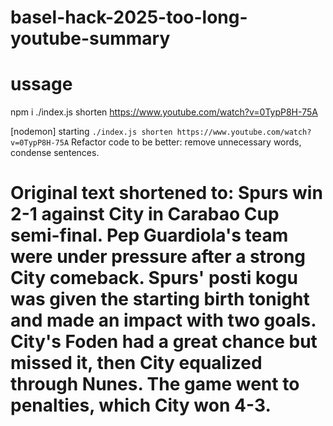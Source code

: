 # basel-hack-2025-too-long-youtube-summary

# ussage
npm i 
./index.js shorten https://www.youtube.com/watch?v=0TypP8H-75A

[nodemon] starting `./index.js shorten https://www.youtube.com/watch?v=0TypP8H-75A`
Refactor code to be better: remove unnecessary words, condense sentences.

Original text shortened to:
Spurs win 2-1 against City in Carabao Cup semi-final. Pep Guardiola's team were under pressure after a strong City comeback. 
Spurs' posti kogu was given the starting birth tonight and made an impact with two goals. City's Foden had a great chance but missed it, then City equalized through Nunes. The game went to penalties, which City won 4-3.
============